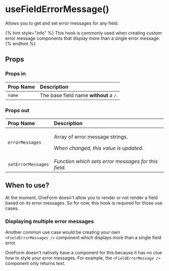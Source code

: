 # useFieldErrorMessage\(\)

Allows you to get and set error messages for any field.

{% hint style="info" %}
This hook is commonly used when creating custom error message components that display more than a single error message.
{% endhint %}

## Props

### Props in

| Prop Name | Description |
| :--- | :--- |
| `name` | The base field name **without** a `/`. |

### Props out

<table>
  <thead>
    <tr>
      <th style="text-align:left">Prop Name</th>
      <th style="text-align:left">Description</th>
    </tr>
  </thead>
  <tbody>
    <tr>
      <td style="text-align:left"><code>errorMessages</code>
      </td>
      <td style="text-align:left">
        <p>Array of error message strings.</p>
        <p><em>When changed, this value is updated.</em></p>
      </td>
    </tr>
    <tr>
      <td style="text-align:left"><code>setErrorMessages</code>
      </td>
      <td style="text-align:left"><em>Function which sets error messages for this field.</em></td>
    </tr>
  </tbody>
</table>

## When to use?

At the moment, OneForm doesn't allow you to render or not render a field based on its error messages. So for now, this hook is required for those use cases.

### Displaying multiple error messages

Another common use case would be creating your own `<FieldErrorMessages />` component which displays more than a single field error.

OneForm doesn't natively have a component for this because it has no clue how to style your error messages. For example, the `<FieldErrorMessage />` component only returns text.

